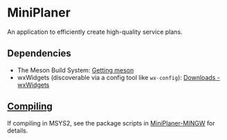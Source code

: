 # MiniPlaner

An application to efficiently create high-quality service plans.

## Dependencies

* The Meson Build System: [Getting meson](https://mesonbuild.com/Getting-meson.html)
* wxWidgets (discoverable via a config tool like `wx-config`): [Downloads - wxWidgets](https://www.wxwidgets.org/downloads/)

## [Compiling](https://mesonbuild.com/Quick-guide.html#compiling-a-meson-project)

If compiling in MSYS2, see the package scripts in [MiniPlaner-MINGW](https://github.com/mwkroening/MiniPlaner-MINGW) for details.

